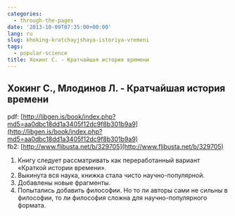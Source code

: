 ```yaml
---
categories:
  - through-the-pages
date: '2013-10-09T07:35:00+00:00'
lang: ru
slug: khoking-kratchayjshaya-istoriya-vremeni
tags:
  - popular-science
title: Хокинг С. - Кратчайшая история времени
---
```





## Хокинг С., Млодинов Л. - Кратчайшая история времени

pdf: [http://libgen.is/book/index.php?md5=aa0dbc18dd1a3405f12dc9f8b301b9a9](http://libgen.is/book/index.php?md5=aa0dbc18dd1a3405f12dc9f8b301b9a9)  
fb2: [http://www.flibusta.net/b/329705](http://www.flibusta.net/b/329705)

1. Книгу следует рассматривать как переработанный вариант «Краткой истории времени».
2. Выкинута вся наука, книжка стала чисто научно-популярной.
3. Добавлены новые фрагменты.
4. Попытались добавить философии. Но то ли авторы сами не сильны в философии, то ли философия сложна для научно-популярного формата.
